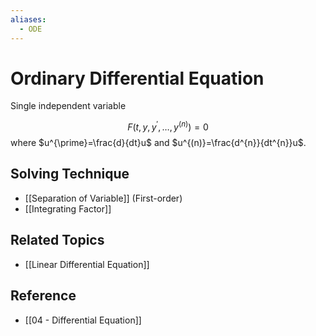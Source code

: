 ```yaml
---
aliases:
  - ODE
---
```


# Ordinary Differential Equation

Single independent variable

$$
F\left(t,y,y^{\prime},\dots,y^{(n)}\right)=0
$$where $u^{\prime}=\frac{d}{dt}u$ and $u^{(n)}=\frac{d^{n}}{dt^{n}}u$.

## Solving Technique

- [[Separation of Variable]] (First-order)
- [[Integrating Factor]]

## Related Topics

- [[Linear Differential Equation]]
## Reference

- [[04 - Differential Equation]]
